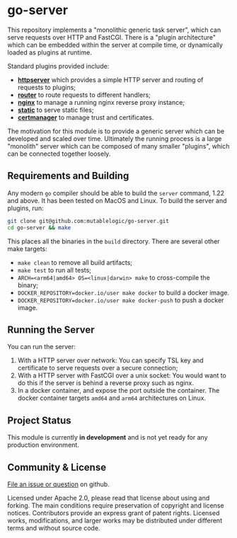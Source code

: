 # go-server

This repository implements a "monolithic generic task server", which can serve
requests over HTTP and FastCGI. There is a "plugin architecture" which can be
embedded within the server at compile time, or dynamically loaded as plugins
at runtime.

Standard plugins provided include:

- [__httpserver__](pkg/httpserver) which provides a simple HTTP server and
  routing of requests to plugins;
- [__router__](pkg/handler/router) to route requests to different handlers;
- [__nginx__](pkg/handler/nginx) to manage a running nginx reverse proxy
  instance;
- [__static__](pkg/handler/static/) to serve static files;
- [__certmanager__](pkg/handler/certmanager) to manage trust and certificates.

The motivation for this module is to provide a generic server which
can be developed and scaled over time. Ultimately the running process
is a large "monolith" server which can be composed of many smaller
"plugins", which can be connected together loosely.

## Requirements and Building

Any modern `go` compiler should be able to build the `server` command,
1.22 and above. It has been tested on MacOS and Linux. To build the server
and plugins, run:

```bash
git clone git@github.com:mutablelogic/go-server.git
cd go-server && make
```

This places all the binaries in the `build` directory. There are several
other make targets:

- `make clean` to remove all build artifacts;
- `make test` to run all tests;
- `ARCH=<arm64|amd64> OS=<linux|darwin> make` to cross-compile the binary;
- `DOCKER_REPOSITORY=docker.io/user make docker` to build a docker image.
- `DOCKER_REPOSITORY=docker.io/user make docker-push` to push a docker image.

## Running the Server

You can run the server:

  1. With a HTTP server over network: You can specify TSL key and certificate
    to serve requests over a secure connection;
  2. With a HTTP server with FastCGI over a unix socket: You would want to do
    this if the server is behind a reverse proxy such as nginx.
  3. In a docker container, and expose the port outside the container. The docker
     container targets `amd64` and `arm64` architectures on Linux.

## Project Status

This module is currently __in development__ and is not yet ready for any production 
environment.

## Community & License

[File an issue or question](http://github.com/mutablelogic/go-server/issues) on github.

Licensed under Apache 2.0, please read that license about using and forking. The main conditions require preservation of copyright and license notices. Contributors provide an express grant of patent rights. Licensed works, modifications, and larger works may be distributed under different terms and without source code.
